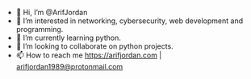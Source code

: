 - 👋 Hi, I’m @ArifJordan
- 👀 I’m interested in networking, cybersecurity, web development and programming.
- 🌱 I’m currently learning python.
- 💞️ I’m looking to collaborate on python projects.
- 📫 How to reach me https://arifjordan.com | arifjordan1989@protonmail.com 

<!---
ArifJordan/ArifJordan is a ✨ special ✨ repository because its `README.md` (this file) appears on your GitHub profile.
You can click the Preview link to take a look at your changes.
--->
